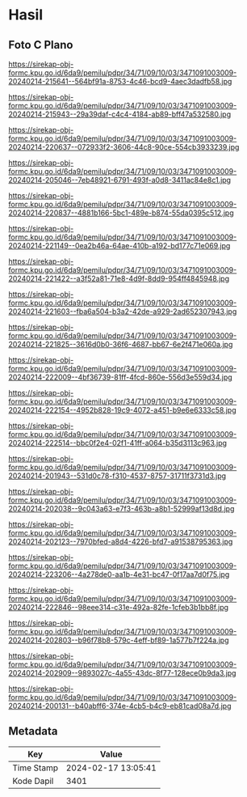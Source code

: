 # Hasil

## Foto C Plano

https://sirekap-obj-formc.kpu.go.id/6da9/pemilu/pdpr/34/71/09/10/03/3471091003009-20240214-215641--564bf91a-8753-4c46-bcd9-4aec3dadfb58.jpg

https://sirekap-obj-formc.kpu.go.id/6da9/pemilu/pdpr/34/71/09/10/03/3471091003009-20240214-215943--29a39daf-c4c4-4184-ab89-bff47a532580.jpg

https://sirekap-obj-formc.kpu.go.id/6da9/pemilu/pdpr/34/71/09/10/03/3471091003009-20240214-220637--072933f2-3606-44c8-90ce-554cb3933239.jpg

https://sirekap-obj-formc.kpu.go.id/6da9/pemilu/pdpr/34/71/09/10/03/3471091003009-20240214-205046--7eb48921-6791-493f-a0d8-3411ac84e8c1.jpg

https://sirekap-obj-formc.kpu.go.id/6da9/pemilu/pdpr/34/71/09/10/03/3471091003009-20240214-220837--4881b166-5bc1-489e-b874-55da0395c512.jpg

https://sirekap-obj-formc.kpu.go.id/6da9/pemilu/pdpr/34/71/09/10/03/3471091003009-20240214-221149--0ea2b46a-64ae-410b-a192-bd177c71e069.jpg

https://sirekap-obj-formc.kpu.go.id/6da9/pemilu/pdpr/34/71/09/10/03/3471091003009-20240214-221422--a3f52a81-71e8-4d9f-8dd9-954ff4845948.jpg

https://sirekap-obj-formc.kpu.go.id/6da9/pemilu/pdpr/34/71/09/10/03/3471091003009-20240214-221603--fba6a504-b3a2-42de-a929-2ad652307943.jpg

https://sirekap-obj-formc.kpu.go.id/6da9/pemilu/pdpr/34/71/09/10/03/3471091003009-20240214-221825--3616d0b0-36f6-4687-bb67-6e2f471e060a.jpg

https://sirekap-obj-formc.kpu.go.id/6da9/pemilu/pdpr/34/71/09/10/03/3471091003009-20240214-222009--4bf36739-81ff-4fcd-860e-556d3e559d34.jpg

https://sirekap-obj-formc.kpu.go.id/6da9/pemilu/pdpr/34/71/09/10/03/3471091003009-20240214-222154--4952b828-19c9-4072-a451-b9e6e6333c58.jpg

https://sirekap-obj-formc.kpu.go.id/6da9/pemilu/pdpr/34/71/09/10/03/3471091003009-20240214-222514--bbc0f2e4-02f1-41ff-a064-b35d3113c963.jpg

https://sirekap-obj-formc.kpu.go.id/6da9/pemilu/pdpr/34/71/09/10/03/3471091003009-20240214-201943--531d0c78-f310-4537-8757-31711f3731d3.jpg

https://sirekap-obj-formc.kpu.go.id/6da9/pemilu/pdpr/34/71/09/10/03/3471091003009-20240214-202038--9c043a63-e7f3-463b-a8b1-52999af13d8d.jpg

https://sirekap-obj-formc.kpu.go.id/6da9/pemilu/pdpr/34/71/09/10/03/3471091003009-20240214-202123--7970bfed-a8d4-4226-bfd7-a91538795363.jpg

https://sirekap-obj-formc.kpu.go.id/6da9/pemilu/pdpr/34/71/09/10/03/3471091003009-20240214-223206--4a278de0-aa1b-4e31-bc47-0f17aa7d0f75.jpg

https://sirekap-obj-formc.kpu.go.id/6da9/pemilu/pdpr/34/71/09/10/03/3471091003009-20240214-222846--98eee314-c31e-492a-82fe-1cfeb3b1bb8f.jpg

https://sirekap-obj-formc.kpu.go.id/6da9/pemilu/pdpr/34/71/09/10/03/3471091003009-20240214-202803--b96f78b8-579c-4eff-bf89-1a577b7f224a.jpg

https://sirekap-obj-formc.kpu.go.id/6da9/pemilu/pdpr/34/71/09/10/03/3471091003009-20240214-202909--9893027c-4a55-43dc-8f77-128ece0b9da3.jpg

https://sirekap-obj-formc.kpu.go.id/6da9/pemilu/pdpr/34/71/09/10/03/3471091003009-20240214-200131--b40abff6-374e-4cb5-b4c9-eb81cad08a7d.jpg


## Metadata

| Key        | Value               |
| ---------- | ------------------- |
| Time Stamp | 2024-02-17 13:05:41 |
| Kode Dapil | 3401                |



